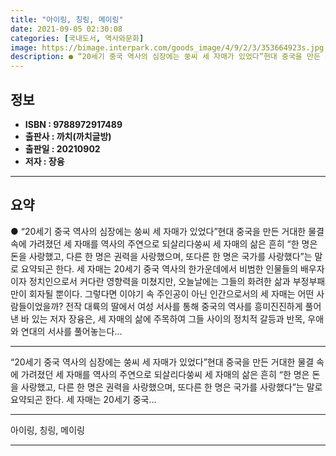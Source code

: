 ```yaml
---
title: "아이링, 칭링, 메이링"
date: 2021-09-05 02:30:08
categories: [국내도서, 역사와문화]
image: https://bimage.interpark.com/goods_image/4/9/2/3/353664923s.jpg
description: ● “20세기 중국 역사의 심장에는 쑹씨 세 자매가 있었다”현대 중국을 만든 거대한 물결 속에 가려졌던 세 자매를 역사의 주연으로 되살리다쑹씨 세 자매의 삶은 흔히 “한 명은 돈을 사랑했고, 다른 한 명은 권력을 사랑했으며, 또다른 한 명은 국가를 사랑했다”는 말로 요약되곤 한다. 세
---
```


## **정보**

- **ISBN : 9788972917489**
- **출판사 : 까치(까치글방)**
- **출판일 : 20210902**
- **저자 : 장융**

------



## **요약**

●  “20세기 중국 역사의 심장에는 쑹씨 세 자매가 있었다”현대 중국을 만든 거대한 물결 속에 가려졌던 세 자매를 역사의 주연으로 되살리다쑹씨 세 자매의 삶은 흔히 “한 명은 돈을 사랑했고, 다른 한 명은 권력을 사랑했으며, 또다른 한 명은 국가를 사랑했다”는 말로 요약되곤 한다. 세 자매는 20세기 중국 역사의 한가운데에서 비범한 인물들의 배우자이자 정치인으로서 커다란 영향력을 미쳤지만, 오늘날에는 그들의 화려한 삶과 부정부패만이 회자될 뿐이다. 그렇다면 이야기 속 주인공이 아닌 인간으로서의 세 자매는 어떤 사람들이었을까? 전작 대륙의 딸에서 여성 서사를 통해 중국의 역사를 흥미진진하게 풀어낸 바 있는 저자 장융은, 세 자매의 삶에 주목하여 그들 사이의 정치적 갈등과 반목, 우애와 연대의 서사를 풀어놓는다...

------

“20세기 중국 역사의 심장에는 쑹씨 세 자매가 있었다”현대 중국을 만든 거대한 물결 속에 가려졌던 세 자매를 역사의 주연으로 되살리다쑹씨 세 자매의 삶은 흔히 “한 명은 돈을 사랑했고, 다른 한 명은 권력을 사랑했으며, 또다른 한 명은 국가를 사랑했다”는 말로 요약되곤 한다. 세 자매는 20세기 중국... 

------


아이링, 칭링, 메이링 

------


